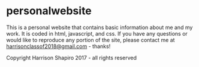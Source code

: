 # personalwebsite

This is a personal website that contains basic information about me and my work. It is coded in html, javascript, and css.
If you have any questions or would like to reproduce any portion of the site, please contact me at
harrisonclassof2018@gmail.com - thanks!

Copyright Harrison Shapiro 2017 - all rights reserved
